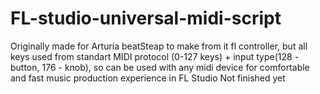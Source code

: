 # FL-studio-universal-midi-script
Originally made for Arturia beatSteap to make from it fl controller, 
but all keys used from standart MIDI protocol (0-127 keys) + input type(128 - button, 176 - knob), so can be used with any midi device for comfortable and fast music production experience in FL Studio
Not finished yet
